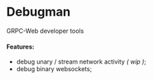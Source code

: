 # Debugman
GRPC-Web developer tools

#### Features:
- debug unary / stream network activity *( wip )*;
- debug binary websockets;
